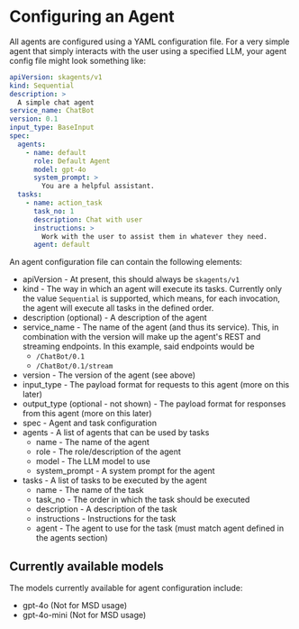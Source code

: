 # Configuring an Agent

All agents are configured using a YAML configuration file. For a very simple
agent that simply interacts with the user using a specified LLM, your agent
config file might look something like:

```yaml
apiVersion: skagents/v1
kind: Sequential
description: >
  A simple chat agent
service_name: ChatBot
version: 0.1
input_type: BaseInput
spec:
  agents:
    - name: default
      role: Default Agent
      model: gpt-4o
      system_prompt: >
        You are a helpful assistant.
  tasks:
    - name: action_task
      task_no: 1
      description: Chat with user
      instructions: >
        Work with the user to assist them in whatever they need.
      agent: default
```

An agent configuration file can contain the following elements:
* apiVersion - At present, this should always be `skagents/v1`
* kind - The way in which an agent will execute its tasks. Currently only the
  value `Sequential` is supported, which means, for each invocation, the agent
  will execute all tasks in the defined order.
* description (optional) - A description of the agent
* service_name - The name of the agent (and thus its service). This, in
  combination with the version will make up the agent's REST and streaming
  endpoints. In this example, said endpoints would be
  * `/ChatBot/0.1`
  * `/ChatBot/0.1/stream`
* version - The version of the agent (see above)
* input_type - The payload format for requests to this agent (more on this
  later)
* output_type (optional - not shown) - The payload format for responses from
  this agent (more on this later)
* spec - Agent and task configuration
* agents - A list of agents that can be used by tasks
  * name - The name of the agent
  * role - The role/description of the agent
  * model - The LLM model to use
  * system_prompt - A system prompt for the agent
* tasks - A list of tasks to be executed by the agent
  * name - The name of the task
  * task_no - The order in which the task should be executed
  * description - A description of the task
  * instructions - Instructions for the task
  * agent - The agent to use for the task (must match agent defined in the
    agents section)

## Currently available models
The models currently available for agent configuration include:
* gpt-4o (Not for MSD usage)
* gpt-4o-mini (Not for MSD usage)
